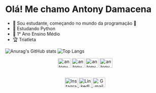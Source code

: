 # Olá! Me chamo Antony Damacena
- 🦗 Sou estudante, começando no mundo da programação 📖
- 🌱 Estudando Python
- 🎒 1° Ano Ensino Médio
- 🏆 Triatleta

![Anurag's GitHub stats](https://github-readme-stats.vercel.app/api?username=AntonyDamacena&show_icons=true&theme=transparent)
![Top Langs](https://github-readme-stats.vercel.app/api/top-langs/?username=AntonyDamacena&hide_progress=true&theme=transparent&cache_seconds=3600)

<div style="text-align: center;">
    <img alt="antony_python" height="30" width="40" src="https://cdn.jsdelivr.net/gh/devicons/devicon@latest/icons/python/python-original.svg" />
    <img alt="antony_html" height="30" width="40" src="https://cdn.jsdelivr.net/gh/devicons/devicon@latest/icons/html5/html5-original.svg" />
    <img alt="antony_css" height="30" width="40" src="https://cdn.jsdelivr.net/gh/devicons/devicon@latest/icons/css3/css3-original.svg" />
    <img alt="antony_javascript" height="30" width="40" src="https://cdn.jsdelivr.net/gh/devicons/devicon@latest/icons/javascript/javascript-original.svg" />
</div>

##

<div style="text-align: center;">
   <a href="https://www.instagram.com//"> 
       <img alt="Instagram" height="30" width="40" src="https://img.shields.io/badge/Instagram-E4405F?style=for-the-badge&logo=instagram&logoColor=white" />
   </a>
   <a href="https://www.br.linkedin.com">
       <img alt="LinkedIn" height="30" width="40" src="https://img.shields.io/badge/LinkedIn-0077B5?style=for-the-badge&logo=linkedin&logoColor=white" />
   </a>
   <a href="https://www.gmail.com">
       <img alt="Gmail" height="30" width="40" src="https://img.shields.io/badge/Gmail-D14836?style=for-the-badge&logo=gmail&logoColor=white" />
   </a>
</div>
